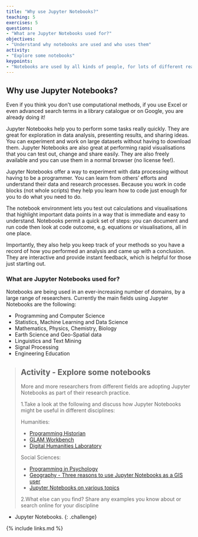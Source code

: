 ```yaml
---
title: "Why use Jupyter Notebooks?"
teaching: 5
exercises: 5
questions:
- "What are Jupyter Notebooks used for?"
objectives:
- "Understand why notebooks are used and who uses them"
activity:
- "Explore some notebooks"
keypoints:
- "Notebooks are used by all kinds of people, for lots of different reasons"
---
```


## Why use Jupyter Notebooks?

Even if you think you don't use computational methods, if you use Excel or even advanced search
 terms in a library catalogue or on Google, you are already doing it!

Jupyter Notebooks help you to perform some tasks really quickly. They are great for exploration in
 data analysis, presenting results, and sharing ideas. You can experiment and work on large
  datasets without having to download them. Jupyter Notebooks are also great at performing rapid
   visualisations that you can test out, change and share easily. They are also freely available
    and you can use them in a normal browser (no license fee!).

Jupyter Notebooks offer a way to experiment with data processing without having to be a programmer.
 You can learn from others’ efforts and understand their data and research processes. Because you
  work in code blocks (not whole scripts) they help you learn how to code just enough for you to do
   what you need to do.

The notebook environment lets you test out calculations and visualisations that highlight important
 data points in a way that is immediate and easy to understand. Notebooks permit a quick set of
  steps: you can document and run code then look at code outcome, e.g. equations or visualisations,
   all in one place.

Importantly, they also help you keep track of your methods so you have a record of how you
 performed an analysis and came up with a conclusion. They are interactive and provide instant
  feedback, which is helpful for those just starting out.

### What are Jupyter Notebooks used for?

Notebooks are being used in an ever-increasing number of domains, by a large range of researchers.
 Currently the main fields using Jupyter Notebooks are the following:

- Programming and Computer Science
- Statistics, Machine Learning and Data Science
- Mathematics, Physics, Chemistry, Biology
- Earth Science and Geo-Spatial data
- Linguistics and Text Mining
- Signal Processing
- Engineering Education

> ## Activity - Explore some notebooks
>
> More and more researchers from different fields are adopting Jupyter Notebooks as part of their
 research practice.
>
> 1.Take a look at the following and discuss how Jupyter Notebooks might be useful in different disciplines:
>
> Humanities:
>
> - [Programming Historian](https://programminghistorian.org/)
> - [GLAM Workbench](https://glam-workbench.github.io/)
> - [Digital Humanities Laboratory](https://github.com/dhlab-epfl?language=jupyter+notebook)
>
> Social Sciences:
>
> - [Programming in Psychology](https://blog.efpsa.org/2016/07/12/python-programming-in-psychology-from-data-collection-to-analysis/)
> - [Geography - Three reasons to use Jupyter Notebooks as a GIS user](https://www.esri.com/arcgis-blog/products/analytics/analytics/three-reasons-to-use-jupyter-notebooks-as-a-gis-user/)
> - [Jupyter Notebooks on various topics](https://ramiro.org/notebooks/)
>
> 2.What else can you find? Share any examples you know about or search online for your discipline
 + Jupyter Notebooks.
{: .challenge}

{% include links.md %}
